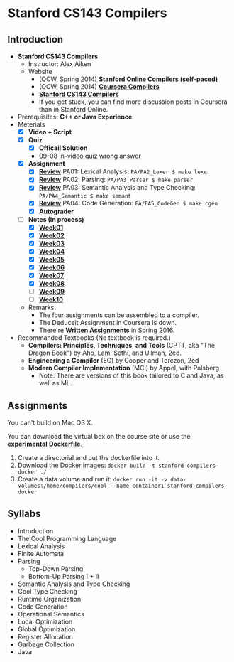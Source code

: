 # Stanford CS143 Compilers

## Introduction

- **Stanford CS143 Compilers**
	- Instructor: Alex Aiken
	- Website
		- (OCW, Spring 2014) [**Stanford Online Compilers (self-paced)**](https://lagunita.stanford.edu/courses/Engineering/Compilers/Fall2014/courseware)
		- (OCW, Spring 2014) [**Coursera Compilers**](https://www.coursera.org/course/compilers)
		- [**Stanford CS143 Compilers**](http://web.stanford.edu/class/cs143/)
		- If you get stuck, you can find more discussion posts in Coursera than in Stanford Online.
- Prerequisites: **C++ or Java Experience**
- Meterials 
	- [x] **Video + Script**
	- [x] **Quiz**
		- [x] **Officail Solution**
		- [09-08 in-video quiz wrong answer](https://lagunita.stanford.edu/courses/Engineering/Compilers/Fall2014/discussion/forum/i4x-Engineering-Compilers-Lectures-Fall2014/threads/5473bbd457f960b95d0011f1#)
	- [x] **Assignment**
		- [x] [**Review**](PA/PA2_Lexer) PA01: Lexical Analysis: `PA/PA2_Lexer $ make lexer`
		- [x] [**Review**](PA/PA3_Parser) PA02: Parsing: `PA/PA3_Parser $ make parser`
		- [x] [**Review**](PA/PA4_Semantic) PA03: Semantic Analysis and Type Checking: `PA/PA4_Semantic $ make semant`
		- [x] [**Review**](PA/PA5_CodeGen) PA04: Code Generation: `PA/PA5_CodeGen $ make cgen`
		- [x] **Autograder**
	- [ ] **Notes (In process)**
		- [x] [**Week01**](Notes/Week01.ipynb)
		- [x] [**Week02**](Notes/Week02.ipynb)
		- [x] [**Week03**](Notes/Week03.ipynb)
		- [x] [**Week04**](Notes/Week04.ipynb)
		- [x] [**Week05**](Notes/Week05.ipynb)
		- [x] [**Week06**](Notes/Week06.ipynb)
		- [x] [**Week07**](Notes/Week07.ipynb)
		- [x] [**Week08**](Notes/Week08.ipynb)
		- [ ] [**Week09**](Notes/Week09.ipynb)
		- [ ] [**Week10**](Notes/Week10.ipynb)
	- Remarks
		- The four assignments can be assembled to a compiler.
		- The Deduceit Assignment in Coursera is down.
		- There're [**Written Assignments**](http://web.stanford.edu/class/cs143/) in Spring 2016.
- Recommanded Textbooks (No textbook is required.)
	- **Compilers: Principles, Techniques, and Tools** (CPTT, aka "The Dragon Book") by Aho, Lam, Sethi, and Ullman, 2ed.
	- **Engineering a Compiler** (EC) by Cooper and Torczon, 2ed
	- **Modern Compiler Implementation** (MCI) by Appel, with Palsberg 
		- Note: There are versions of this book tailored to C and Java, as well as ML.

## Assignments

You can't build on Mac OS X.

You can download the virtual box on the course site or use the **experimental** [**Dockerfile**](Dockerfile).

1. Create a directorial and put the dockerfile into it.
2. Download the Docker images: `docker build -t stanford-compilers-docker ./`
3. Create a data volume and run it: `docker run -it -v data-volumes:/home/compilers/cool --name container1 stanford-compilers-docker`

## Syllabs

- Introduction
- The Cool Programming Language
- Lexical Analysis
- Finite Automata
- Parsing
	- Top-Down Parsing
	- Bottom-Up Parsing I + II
- Semantic Analysis and Type Checking
- Cool Type Checking
- Runtime Organization
- Code Generation
- Operational Semantics
- Local Optimization
- Global Optimization
- Register Allocation
- Garbage Collection
- Java

